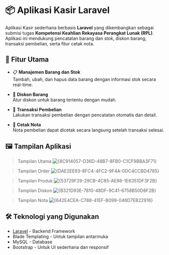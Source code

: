 # 📦 Aplikasi Kasir Laravel

Aplikasi Kasir sederhana berbasis **Laravel** yang dikembangkan sebagai submisi tugas **Kompetensi Keahlian Rekayasa Perangkat Lunak (RPL)**. Aplikasi ini mendukung pencatatan barang dan stok, diskon barang, transaksi pembelian, serta fitur cetak nota.

## 🚀 Fitur Utama

-   📋 **Manajemen Barang dan Stok**  
    Tambah, ubah, dan hapus data barang dengan informasi stok secara real-time.

-   💸 **Diskon Barang**  
    Atur diskon untuk barang tertentu dengan mudah.

-   🛒 **Transaksi Pembelian**  
    Lakukan transaksi pembelian dengan pencatatan otomatis dan detail.

-   🧾 **Cetak Nota**  
    Nota pembelian dapat dicetak secara langsung setelah transaksi selesai.

## 🖼️ Tampilan Aplikasi

> Tampilan Utama
![{8C914057-D36D-48B7-8FB0-C1CF9BBA3F71}](https://github.com/user-attachments/assets/71b7a21e-7909-4e15-9bbf-8d2b2faad7a3)

> Tampilan Order
![{DAE2EE93-8FC4-4FC2-9F4A-0DC4CCBD4785}](https://github.com/user-attachments/assets/4a6296c1-abaf-4ee8-8d10-9ca2829d37b3)

> Tampilan Produk
![{53729F29-29CB-4C85-AE86-1E6351DF3F2B}](https://github.com/user-attachments/assets/55d057f2-7adf-4254-95b2-f340819832ef)

> Tampilan Diskon
![{B321D93E-7810-48DF-9C41-6758B50D8F2B}](https://github.com/user-attachments/assets/47f796fa-b991-444b-8cfc-c61068ce14dc)

> Tampilan Nota
![{642E4CEA-C788-41EF-B099-046D7EB22916}](https://github.com/user-attachments/assets/1c5be9a2-ce3e-4079-8c5a-ead73d7710b0)

## 🛠️ Teknologi yang Digunakan

-   [Laravel](https://laravel.com/) - Backend Framework
-   Blade Templating - Untuk tampilan antarmuka
-   MySQL - Database
-   Bootstrap - Untuk UI sederhana dan responsif
